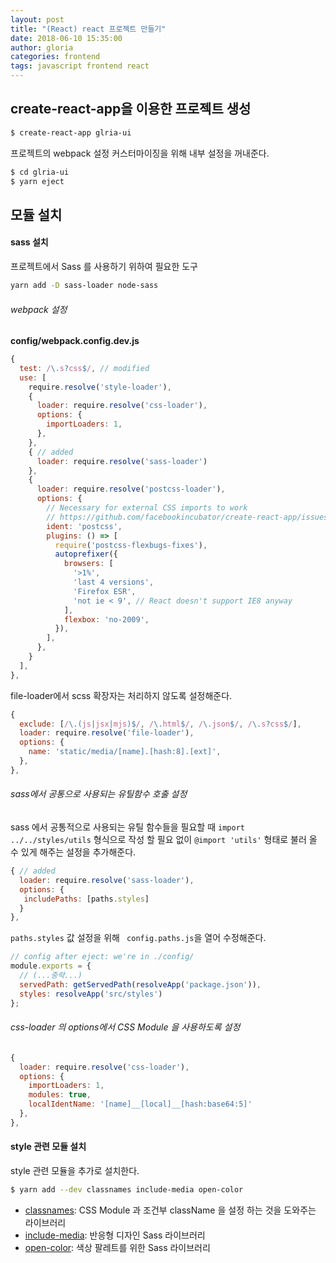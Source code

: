 ```yaml
---
layout: post
title: "(React) react 프로젝트 만들기"
date: 2018-06-10 15:35:00
author: gloria
categories: frontend
tags: javascript frontend react
---
```


## create-react-app을 이용한 프로젝트 생성
```bash
$ create-react-app glria-ui
```

프로젝트의 webpack 설정 커스터마이징을 위해 내부 설정을 꺼내준다.
```bash
$ cd glria-ui
$ yarn eject
```

## 모듈 설치
#### sass 설치
프로젝트에서 Sass 를 사용하기 위하여 필요한 도구
```bash
yarn add -D sass-loader node-sass
```

###### webpack 설정
**config/webpack.config.dev.js**   
```javascript
{
  test: /\.s?css$/, // modified
  use: [
    require.resolve('style-loader'),
    {
      loader: require.resolve('css-loader'),
      options: {
        importLoaders: 1,
      },
    },
    { // added
      loader: require.resolve('sass-loader')
    },
    {
      loader: require.resolve('postcss-loader'),
      options: {
        // Necessary for external CSS imports to work
        // https://github.com/facebookincubator/create-react-app/issues/2677
        ident: 'postcss',
        plugins: () => [
          require('postcss-flexbugs-fixes'),
          autoprefixer({
            browsers: [
              '>1%',
              'last 4 versions',
              'Firefox ESR',
              'not ie < 9', // React doesn't support IE8 anyway
            ],
            flexbox: 'no-2009',
          }),
        ],
      },
    }
  ],
},
```

file-loader에서 scss 확장자는 처리하지 않도록 설정해준다.
```javascript
{
  exclude: [/\.(js|jsx|mjs)$/, /\.html$/, /\.json$/, /\.s?css$/],
  loader: require.resolve('file-loader'),
  options: {
    name: 'static/media/[name].[hash:8].[ext]',
  },
},
```

###### sass에서 공통으로 사용되는 유틸함수 호출 설정
sass 에서 공통적으로 사용되는 유틸 함수들을 필요할 때 `import ../../styles/utils` 형식으로 작성 할 필요 없이 `@import 'utils'` 형태로 불러 올 수 있게 해주는 설정을 추가해준다.
```javascript
{ // added
  loader: require.resolve('sass-loader'),
  options: {
   includePaths: [paths.styles]
  }
},
```

`paths.styles` 값 설정을 위해 ` config.paths.js`을 열어 수정해준다.
```javascript
// config after eject: we're in ./config/
module.exports = {
  // (...중략...)
  servedPath: getServedPath(resolveApp('package.json')),
  styles: resolveApp('src/styles')
};
```

###### css-loader 의 options에서 CSS Module 을 사용하도록 설정
```javascript
{
  loader: require.resolve('css-loader'),
  options: {
    importLoaders: 1,
    modules: true,
    localIdentName: '[name]__[local]__[hash:base64:5]'
  },
},
```

#### style 관련 모듈 설치
style 관련 모듈을 추가로 설치한다.
```bash
$ yarn add --dev classnames include-media open-color
```
- [classnames](https://github.com/JedWatson/classnames): CSS Module 과 조건부 className 을 설정 하는 것을 도와주는 라이브러리
- [include-media](https://include-media.com/): 반응형 디자인 Sass 라이브러리
- [open-color](https://yeun.github.io/open-color/): 색상 팔레트를 위한 Sass 라이브러리
